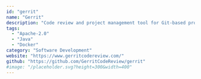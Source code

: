 ```yaml
---
id: "gerrit"
name: "Gerrit"
description: "Code review and project management tool for Git-based projects."
tags:
  - "Apache-2.0"
  - "Java"
  - "Docker"
category: "Software Development"
website: "https://www.gerritcodereview.com/"
github: "https://github.com/GerritCodeReview/gerrit"
#image: "/placeholder.svg?height=300&width=400"
---
```


